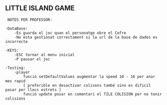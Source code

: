 ## LITTLE ISLAND GAME


     NOTES PER PROFESSOR:

    -DataBase:
        -Es guarda el joc quan el personatge obre el Cofre
        -No esta gestionat correctament si la url de la base de dades es incorrecte

    -KEYS:
        -ESC tornar al menu inicial 
        -P pausar el joc

    -Testing: 
        -player 
            funció setDefaultValues augmentar la speed 10 - 16 per anar mes rapid 
            [ preferible en desactivar colisons també sino es dificil pasar per llocs estrets ]
            funció update posar en comentari el TILE COLISION per no tenir colisions 

    